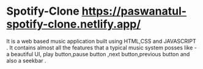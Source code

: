 # Spotify-Clone https://paswanatul-spotify-clone.netlify.app/
It is a web based music application built using HTML,CSS and JAVASCRIPT .
It contains almost all the features that a typical music system posses like - a beautiful UI, play button,pause button ,next button,previous button and also a seekbar .


